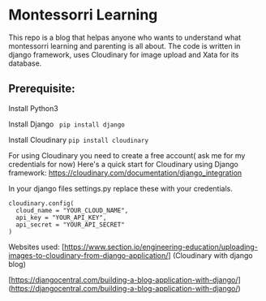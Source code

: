 # Montessorri Learning
This repo is a blog that helpas anyone who wants to understand what montessorri learning and parenting is all about.
The code is written in django framework, uses Cloudinary for image upload and Xata for its database.

## Prerequisite:
Install Python3

Install Django
```  pip install django   ```

Install Cloudinary
```pip install cloudinary```

For using Cloudinary you need to create a free account( ask me for my credentials for now)
Here's a quick start for Cloudinary using Django framework: https://cloudinary.com/documentation/django_integration

In your django files settings.py replace these with your credentials.
```
cloudinary.config( 
  cloud_name = "YOUR_CLOUD_NAME", 
  api_key = "YOUR_API_KEY", 
  api_secret = "YOUR_API_SECRET" 
)

```

Websites used: 
[https://www.section.io/engineering-education/uploading-images-to-cloudinary-from-django-application/] (Cloudinary with django blog)

[https://djangocentral.com/building-a-blog-application-with-django/] (https://djangocentral.com/building-a-blog-application-with-django/)
